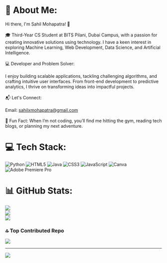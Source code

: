 # 💫 About Me:
Hi there, I'm Sahil Mohapatra! 👋<br><br>🎓 Third-Year CS Student at BITS Pilani, Dubai Campus, with a passion for creating innovative solutions using technology. I have a keen interest in exploring Machine Learning, Web Development, Data Science, and Artificial Intelligence.<br><br>💻 Developer and Problem Solver: <br><br> I enjoy building scalable applications, tackling challenging algorithms, and crafting intuitive user interfaces. From front-end development to predictive analytics, I thrive on transforming ideas into impactful projects.<br><br>📬 Let's Connect:<br><br>Email: sahilxmohapatra@gmail.com <br><br> 🌱 Fun Fact: When I’m not coding, you’ll find me hitting the gym, reading tech blogs, or planning my next adventure.

# 💻 Tech Stack:
![Python](https://img.shields.io/badge/python-3670A0?style=for-the-badge&logo=python&logoColor=ffdd54) ![HTML5](https://img.shields.io/badge/html5-%23E34F26.svg?style=for-the-badge&logo=html5&logoColor=white) ![Java](https://img.shields.io/badge/java-%23ED8B00.svg?style=for-the-badge&logo=openjdk&logoColor=white) ![CSS3](https://img.shields.io/badge/css3-%231572B6.svg?style=for-the-badge&logo=css3&logoColor=white) ![JavaScript](https://img.shields.io/badge/javascript-%23323330.svg?style=for-the-badge&logo=javascript&logoColor=%23F7DF1E) ![Canva](https://img.shields.io/badge/Canva-%2300C4CC.svg?style=for-the-badge&logo=Canva&logoColor=white) ![Adobe Premiere Pro](https://img.shields.io/badge/Adobe%20Premiere%20Pro-9999FF.svg?style=for-the-badge&logo=Adobe%20Premiere%20Pro&logoColor=white)
# 📊 GitHub Stats:
![](https://github-readme-stats.vercel.app/api?username=MoSahil147&theme=monokai&hide_border=false&include_all_commits=false&count_private=false)<br/>
![](https://github-readme-streak-stats.herokuapp.com/?user=MoSahil147&theme=monokai&hide_border=false)<br/>
![](https://github-readme-stats.vercel.app/api/top-langs/?username=MoSahil147&theme=monokai&hide_border=false&include_all_commits=false&count_private=false&layout=compact)

### 🔝 Top Contributed Repo
![](https://github-contributor-stats.vercel.app/api?username=MoSahil147&limit=5&theme=radical&combine_all_yearly_contributions=true)

---
[![](https://visitcount.itsvg.in/api?id=MoSahil147&icon=2&color=0)](https://visitcount.itsvg.in)

<!-- Proudly created with GPRM ( https://gprm.itsvg.in ) -->
